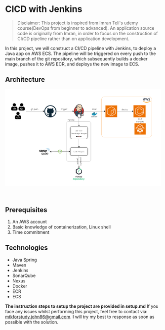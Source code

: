 # CICD with Jenkins
> Disclaimer: This project is inspired from Imran Teli's udemy course(DevOps from beginner to advanced). An application source code is originally from Imran, in order to focus on the construction of CI/CD pipeline rather than on application development.

In this project, we will construct a CI/CD pipeline with Jenkins, to deploy a Java app on AWS ECS. The pipeline will be triggered on every push to the main branch of the git repository, which subsequently builds a docker image, pushes it to AWS ECR, and deploys the new image to ECS. 

## Architecture
![Architecture overview](architecture.png)

<br>

## Prerequisites
1. An AWS account 
2. Basic knowledge of containerization, Linux shell
3. Time commitment

## Technologies 
- Java Spring
- Maven
- Jenkins
- SonarQube
- Nexus
- Docker
- ECR
- ECS

**The instruction steps to setup the project are provided in setup.md**
If you face any issues whilst performing this project, feel free to contact via: mtkforstudy.john86@gmail.com. I will try my best to response as soon as possible with the solution.





